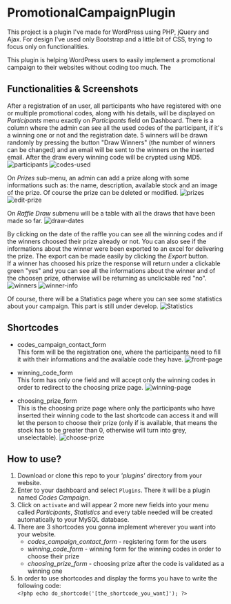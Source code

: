 # PromotionalCampaignPlugin

This project is a plugin I've made for WordPress using PHP, jQuery and Ajax.
For design I've used only Bootstrap and a little bit of CSS, trying to focus only on functionalities.

This plugin is helping WordPress users to easily implement a promotional campaign to their websites without coding too much. The 

## Functionalities & Screenshots
After a registration of an user, all participants who have registered with one or multiple promotional codes, along with his details, will be displayed on <i>Participants</i> menu exactly on <i>Participants</i> field on Dashboard. There is a column where the admin can see all the used codes of the participant, if it's a winning one or not and the registration date. 5 winners will be drawn randomly by pressing the button "Draw Winners" (the number of winners can be changed) and an email will be sent to the winners on the inserted email. After the draw every winning code will be crypted using MD5.
![participants](https://user-images.githubusercontent.com/73690608/117469765-c281b880-af5e-11eb-8fe2-08b1f141a353.png)
![codes-used](https://user-images.githubusercontent.com/73690608/117469761-c1e92200-af5e-11eb-86b5-01a9423c57c5.png)

On <i>Prizes</i> sub-menu, an admin can add a prize along with some informations such as: the name, description, available stock and an image of the prize. Of course the prize can be deleted or modified.
![prizes](https://user-images.githubusercontent.com/73690608/117469760-c1e92200-af5e-11eb-8039-3df74ef1e96c.png)
![edit-prize](https://user-images.githubusercontent.com/73690608/117474579-ba784780-af63-11eb-9771-35158495cc18.png)

On <i>Raffle Draw</i> submenu will be a table with all the draws that have been made so far.
![draw-dates](https://user-images.githubusercontent.com/73690608/117469759-c1508b80-af5e-11eb-90b8-dc301732fdee.png)

By clicking on the date of the raffle you can see all the winning codes and if the winners choosed their prize already or not. You can also see if the informations about the winner were been exported to an excel for delivering the prize. The export can be made easily by clicking the <i>Export</i> button.<br>
If a winner has choosed his prize the response will return under a clickable green "yes" and you can see all the informations about the winner and of the choosen prize, otherwise will be returning as unclickable red "no".
![winners](https://user-images.githubusercontent.com/73690608/117469756-c0b7f500-af5e-11eb-9c49-4aa8f67c5a9b.png)
![winner-info](https://user-images.githubusercontent.com/73690608/117469766-c281b880-af5e-11eb-8896-3039b22e3d45.png)

Of course, there will be a Statistics page where you can see some statistics about your campaign. This part is still under develop.
![Statistics](https://user-images.githubusercontent.com/73690608/117469763-c1e92200-af5e-11eb-85f1-45a5b9a09dc5.png)

## Shortcodes
- codes_campaign_contact_form <br>
This form will be the registration one, where the participants need to fill it with their informations and the available code they have.
![front-page](https://user-images.githubusercontent.com/73690608/117469768-c281b880-af5e-11eb-9563-f3112c305df3.png)

- winning_code_form <br>
This form has only one field and will accept only the winning codes in order to redirect to the choosing prize page.
![winning-page](https://user-images.githubusercontent.com/73690608/117477837-26a87a80-af67-11eb-9975-b33174042e4b.png)

- choosing_prize_form <br>
This is the choosing prize page where only the participants who have inserted their winning code to the last shortcode can access it and will let the person to choose their prize (only if is available, that means the stock has to be greater than 0, otherwise will turn into grey, unselectable).
![choose-prize](https://user-images.githubusercontent.com/73690608/117478281-9fa7d200-af67-11eb-8a30-ec1eb9de6576.png)

## How to use?
1. Download or clone this repo to your <i>'plugins'</i> directory from your website.
2. Enter to your dashboard and select `Plugins`. There it will be a plugin named <i>Codes Campaign</i>.
3. Click on `activate` and will appear 2 more new fields into your menu called <i>Participants</i>, <i>Statistics</i> and every table needed will be created automatically to your MySQL database.
4. There are 3 shortcodes you gonna implement wherever you want into your website.
    - <i>codes_campaign_contact_form</i> - registering form for the users
    - <i>winning_code_form</i> - winning form for the winning codes in order to choose their prize
    - <i>choosing_prize_form</i> - choosing prize after the code is validated as a winning one
5. In order to use shortcodes and display the forms you have to write the following code:
<br>`<?php echo do_shortcode('[the_shortcode_you_want]'); ?>`
